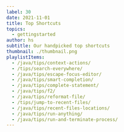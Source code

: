 ```yaml
---
label: 30
date: 2021-11-01
title: Top Shortcuts
topics:
  - gettingstarted
author: hs
subtitle: Our handpicked top shortcuts
thumbnail: ./thumbnail.png
playlistItems:
  - /java/tips/context-actions/
  - /tips/search-everywhere/
  - /java/tips/escape-focus-editor/
  - /java/tips/smart-completion/
  - /java/tips/complete-statement/
  - /java/tips/f2/
  - /java/tips/reformat-file/
  - /tips/jump-to-recent-files/
  - /java/tips/recent-files-locations/
  - /java/tips/run-anything/
  - /java/tips/run-and-terminate-process/
---
```

